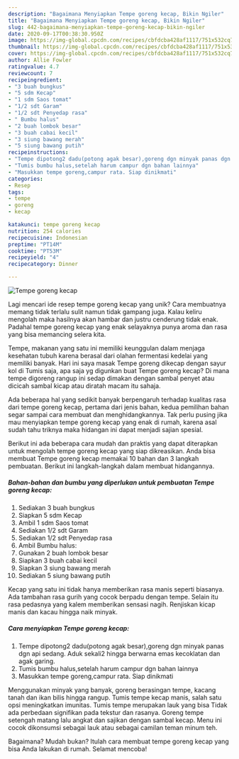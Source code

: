 ```yaml
---
description: "Bagaimana Menyiapkan Tempe goreng kecap, Bikin Ngiler"
title: "Bagaimana Menyiapkan Tempe goreng kecap, Bikin Ngiler"
slug: 442-bagaimana-menyiapkan-tempe-goreng-kecap-bikin-ngiler
date: 2020-09-17T00:38:30.950Z
image: https://img-global.cpcdn.com/recipes/cbfdcba428af1117/751x532cq70/tempe-goreng-kecap-foto-resep-utama.jpg
thumbnail: https://img-global.cpcdn.com/recipes/cbfdcba428af1117/751x532cq70/tempe-goreng-kecap-foto-resep-utama.jpg
cover: https://img-global.cpcdn.com/recipes/cbfdcba428af1117/751x532cq70/tempe-goreng-kecap-foto-resep-utama.jpg
author: Allie Fowler
ratingvalue: 4.7
reviewcount: 7
recipeingredient:
- "3 buah bungkus"
- "5 sdm Kecap"
- "1 sdm Saos tomat"
- "1/2 sdt Garam"
- "1/2 sdt Penyedap rasa"
- " Bumbu halus"
- "2 buah lombok besar"
- "3 buah cabai kecil"
- "3 siung bawang merah"
- "5 siung bawang putih"
recipeinstructions:
- "Tempe dipotong2 dadu(potong agak besar),goreng dgn minyak panas dgn api sedang. Aduk sekali2 hingga berwarna emas kecoklatan dan agak garing."
- "Tumis bumbu halus,setelah harum campur dgn bahan lainnya"
- "Masukkan tempe goreng,campur rata. Siap dinikmati"
categories:
- Resep
tags:
- tempe
- goreng
- kecap

katakunci: tempe goreng kecap 
nutrition: 254 calories
recipecuisine: Indonesian
preptime: "PT14M"
cooktime: "PT53M"
recipeyield: "4"
recipecategory: Dinner

---
```



![Tempe goreng kecap](https://img-global.cpcdn.com/recipes/cbfdcba428af1117/751x532cq70/tempe-goreng-kecap-foto-resep-utama.jpg)

Lagi mencari ide resep tempe goreng kecap yang unik? Cara membuatnya memang tidak terlalu sulit namun tidak gampang juga. Kalau keliru mengolah maka hasilnya akan hambar dan justru cenderung tidak enak. Padahal tempe goreng kecap yang enak selayaknya punya aroma dan rasa yang bisa memancing selera kita.

Tempe, makanan yang satu ini memiliki keunggulan dalam menjaga kesehatan tubuh karena berasal dari olahan fermentasi kedelai yang memiliki banyak. Hari ini saya masak Tempe goreng dikecap dengan sayur kol di Tumis saja, apa saja yg digunkan buat Tempe goreng kecap? Di mana tempe digoreng rangup ini sedap dimakan dengan sambal penyet atau dicicah sambal kicap atau diratah macam itu sahaja.

Ada beberapa hal yang sedikit banyak berpengaruh terhadap kualitas rasa dari tempe goreng kecap, pertama dari jenis bahan, kedua pemilihan bahan segar sampai cara membuat dan menghidangkannya. Tak perlu pusing jika mau menyiapkan tempe goreng kecap yang enak di rumah, karena asal sudah tahu triknya maka hidangan ini dapat menjadi sajian spesial.


Berikut ini ada beberapa cara mudah dan praktis yang dapat diterapkan untuk mengolah tempe goreng kecap yang siap dikreasikan. Anda bisa membuat Tempe goreng kecap memakai 10 bahan dan 3 langkah pembuatan. Berikut ini langkah-langkah dalam membuat hidangannya.

<!--inarticleads1-->

##### Bahan-bahan dan bumbu yang diperlukan untuk pembuatan Tempe goreng kecap:

1. Sediakan 3 buah bungkus
1. Siapkan 5 sdm Kecap
1. Ambil 1 sdm Saos tomat
1. Sediakan 1/2 sdt Garam
1. Sediakan 1/2 sdt Penyedap rasa
1. Ambil  Bumbu halus:
1. Gunakan 2 buah lombok besar
1. Siapkan 3 buah cabai kecil
1. Siapkan 3 siung bawang merah
1. Sediakan 5 siung bawang putih


Kecap yang satu ini tidak hanya memberikan rasa manis seperti biasanya. Ada tambahan rasa gurih yang cocok berpadu dengan tempe. Selain itu rasa pedasnya yang kalem memberikan sensasi nagih. Renjiskan kicap manis dan kacau hingga naik minyak. 

<!--inarticleads2-->

##### Cara menyiapkan Tempe goreng kecap:

1. Tempe dipotong2 dadu(potong agak besar),goreng dgn minyak panas dgn api sedang. Aduk sekali2 hingga berwarna emas kecoklatan dan agak garing.
1. Tumis bumbu halus,setelah harum campur dgn bahan lainnya
1. Masukkan tempe goreng,campur rata. Siap dinikmati


Menggunakan minyak yang banyak, goreng berasingan tempe, kacang tanah dan ikan bilis hingga rangup. Tumis tempe kecap manis, salah satu opsi meningkatkan imunitas. Tumis tempe merupakan lauk yang bisa Tidak ada perbedaan signifikan pada tekstur dan rasanya. Goreng tempe setengah matang lalu angkat dan sajikan dengan sambal kecap. Menu ini cocok dikonsumsi sebagai lauk atau sebagai camilan teman minum teh. 

Bagaimana? Mudah bukan? Itulah cara membuat tempe goreng kecap yang bisa Anda lakukan di rumah. Selamat mencoba!
